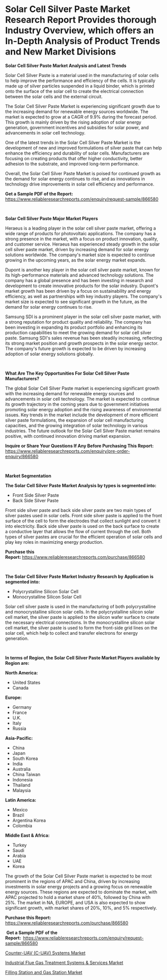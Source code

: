 <p><h1>Solar Cell Silver Paste Market Research Report Provides thorough Industry Overview, which offers an In-Depth Analysis of Product Trends and New Market Divisions</h1></p><p><strong>Solar Cell Silver Paste Market Analysis and Latest Trends</strong></p>
<p><p>Solar Cell Silver Paste is a material used in the manufacturing of solar cells to help improve the performance and efficiency of the cells. It is typically made up of silver particles suspended in a liquid binder, which is printed onto the surface of the solar cell to create the electrical connection between the solar cells and the external circuit.</p><p>The Solar Cell Silver Paste Market is experiencing significant growth due to the increasing demand for renewable energy sources worldwide. The market is expected to grow at a CAGR of 9.9% during the forecast period. This growth is mainly driven by the rising adoption of solar energy generation, government incentives and subsidies for solar power, and advancements in solar cell technology.</p><p>One of the latest trends in the Solar Cell Silver Paste Market is the development of new and improved formulations of silver paste that can help enhance the efficiency and durability of solar cells. Manufacturers are focusing on creating products that offer higher conductivity, better adhesion to the substrate, and improved long-term performance.</p><p>Overall, the Solar Cell Silver Paste Market is poised for continued growth as the demand for solar energy continues to rise, and as innovations in technology drive improvements in solar cell efficiency and performance.</p></p>
<p><strong>Get a Sample PDF of the Report:&nbsp;</strong> <a href="https://www.reliableresearchreports.com/enquiry/request-sample/866580">https://www.reliableresearchreports.com/enquiry/request-sample/866580</a></p>
<p>&nbsp;</p>
<p><strong>Solar Cell Silver Paste Major Market Players</strong></p>
<p><p>Heraeus is a leading player in the solar cell silver paste market, offering a wide range of products for photovoltaic applications. The company has a strong presence in the market, with a focus on product innovation, quality, and customer service. Heraeus has experienced steady growth in the solar cell silver paste market, driven by increasing demand for solar energy solutions worldwide. The company's market size is expected to continue growing in the upcoming years, as the solar energy market expands.</p><p>Dupont is another key player in the solar cell silver paste market, known for its high-performance materials and advanced technology solutions. The company has a global presence and has been investing in research and development to create innovative products for the solar industry. Dupont's market growth has been driven by a focus on sustainability and energy efficiency, as well as partnerships with key industry players. The company's market size is expected to see significant growth in the future, as the demand for solar energy continues to rise.</p><p>Samsung SDI is a prominent player in the solar cell silver paste market, with a strong reputation for product quality and reliability. The company has been investing in expanding its product portfolio and enhancing its production capabilities to meet the growing demand for solar cell silver paste. Samsung SDI's sales revenue has been steadily increasing, reflecting its strong market position and growth prospects in the solar energy sector. The company's future growth is expected to be driven by increasing adoption of solar energy solutions globally.</p></p>
<p>&nbsp;</p>
<p><strong>What Are The Key Opportunities For Solar Cell Silver Paste Manufacturers?</strong></p>
<p><p>The global Solar Cell Silver Paste market is experiencing significant growth with the increasing demand for renewable energy sources and advancements in solar cell technology. The market is expected to continue its growth trajectory in the coming years due to government initiatives promoting solar energy adoption and the rising awareness of environmental issues. Key trends in the market include the development of more efficient silver paste formulations, the expansion of solar cell manufacturing capacities, and the growing integration of solar technology in various industries. The future outlook for the Solar Cell Silver Paste market remains positive, with continued innovation driving market expansion.</p></p>
<p><strong>Inquire or Share Your Questions If Any Before Purchasing This Report:</strong> <a href="https://www.reliableresearchreports.com/enquiry/pre-order-enquiry/866580">https://www.reliableresearchreports.com/enquiry/pre-order-enquiry/866580</a></p>
<p>&nbsp;</p>
<p><strong>Market Segmentation</strong></p>
<p><strong>The Solar Cell Silver Paste Market Analysis by types is segmented into:</strong></p>
<p><ul><li>Front Side Silver Paste</li><li>Back Side Silver Paste</li></ul></p>
<p><p>Front side silver paste and back side silver paste are two main types of silver pastes used in solar cells. Front side silver paste is applied to the front surface of the cell to form the electrodes that collect sunlight and convert it into electricity. Back side silver paste is used on the back surface to create a conductive layer that allows the flow of current through the cell. Both types of silver pastes are crucial for the efficient operation of solar cells and play key roles in maximizing energy production.</p></p>
<p><strong>Purchase this Report:&nbsp;</strong><a href="https://www.reliableresearchreports.com/purchase/866580">https://www.reliableresearchreports.com/purchase/866580</a></p>
<p>&nbsp;</p>
<p><strong>The Solar Cell Silver Paste Market Industry Research by Application is segmented into:</strong></p>
<p><ul><li>Polycrystalline Silicon Solar Cell</li><li>Monocrystalline Silicon Solar Cell</li></ul></p>
<p><p>Solar cell silver paste is used in the manufacturing of both polycrystalline and monocrystalline silicon solar cells. In the polycrystalline silicon solar cell market, the silver paste is applied to the silicon wafer surface to create the necessary electrical connections. In the monocrystalline silicon solar cell market, the silver paste is used to form the front-side grid lines on the solar cell, which help to collect and transfer electrons for energy generation.</p></p>
<p>&nbsp;</p>
<p><strong>In terms of Region, the Solar Cell Silver Paste Market Players available by Region are:</strong></p>
<p>
    <p> <strong> North America: </strong>
        <ul>
            <li>United States</li>
            <li>Canada</li>
        </ul>
        </p> 
    <p> <strong> Europe: </strong>
        <ul>
            <li>Germany</li>
            <li>France</li>
            <li>U.K.</li>
            <li>Italy</li>
            <li>Russia</li>
        </ul>
        </p> 
    <p> <strong> Asia-Pacific: </strong>
        <ul>
            <li>China</li>
            <li>Japan</li>
            <li>South Korea</li>
            <li>India</li>
            <li>Australia</li>
            <li>China Taiwan</li>
            <li>Indonesia</li>
            <li>Thailand</li>
            <li>Malaysia</li>
        </ul>
        </p> 
    <p> <strong> Latin America: </strong>
        <ul>
            <li>Mexico</li>
            <li>Brazil</li>
            <li>Argentina Korea</li>
            <li>Colombia</li>
        </ul>
        </p> 
    <p> <strong> Middle East & Africa: </strong>
        <ul>
            <li>Turkey</li>
            <li>Saudi</li>
            <li>Arabia</li>
            <li>UAE</li>
            <li>Korea</li>
        </ul>
    </p>
    </p>
<p><p>The growth of the Solar Cell Silver Paste market is expected to be most prominent in the regions of APAC and China, driven by increasing investments in solar energy projects and a growing focus on renewable energy sources. These regions are expected to dominate the market, with APAC projected to hold a market share of 40%, followed by China with 25%. The market in NA, EUROPE, and USA is also expected to show significant growth, with market shares of 20%, 10%, and 5% respectively.</p></p>
<p><strong>Purchase this Report: </strong><a href="https://www.reliableresearchreports.com/purchase/866580">https://www.reliableresearchreports.com/purchase/866580</a></p>
<p>&nbsp;<strong>Get a Sample PDF of the Report:&nbsp;&nbsp;</strong><a href="https://www.reliableresearchreports.com/enquiry/request-sample/866580">https://www.reliableresearchreports.com/enquiry/request-sample/866580</a></p>
<p><strong></strong></p>
<p><p><a href="https://view.publitas.com/reportprime-1/global-counter-uav-c-uav-systems-market-by-types-applications-and-major-players-with-regional-growth-rate-analysis-and-development-situation-from-2024-to-2031/">Counter-UAV (C-UAV) Systems Market</a></p><p><a href="https://view.publitas.com/reportprime-1/decoding-the-industrial-flue-gas-treatment-systems-services-market-a-deep-dive-into-the-latest-market-trends-market-segmentation-and-competitive-analysis/">Industrial Flue Gas Treatment Systems & Services Market</a></p><p><a href="https://view.publitas.com/reportprime-1/filling-station-and-gas-station-market-growth-market-trends-covid-19-impact-and-forecasts-for-period-from-2024-2031/">Filling Station and Gas Station Market</a></p></p>